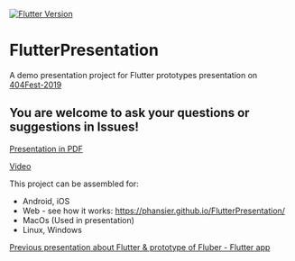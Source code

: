 [![Flutter Version](https://img.shields.io/badge/Flutter-3.0.5-9cf)](https://flutter.dev/)

# FlutterPresentation
A demo presentation project for Flutter prototypes presentation on [404Fest-2019](https://2019.404fest.ru/program/reports/mobile-applications/)

## You are welcome to ask your questions or suggestions in Issues!
[Presentation in PDF](https://yadi.sk/i/adGA8iq55ptVZw)

[Video](https://youtu.be/zG8OxjCKCe0)

This project can be assembled for:
- Android, iOS
- Web - see how it works: https://phansier.github.io/FlutterPresentation/
- MacOs (Used in presentation)
- Linux, Windows

[Previous presentation about Flutter & prototype of Fluber - Flutter app](https://github.com/AndreySBer/flutter_app_example)

